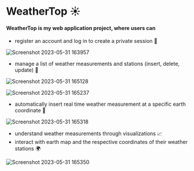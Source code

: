 # WeatherTop ☀️

#### WeatherTop is my web application project, where users can
* register an account and log in to create a private session 🔐

![Screenshot 2023-05-31 163957](https://github.com/andytan0051/weathertop/assets/102530483/ce936805-cb99-48bd-be05-73d1241f6abb)


* manage a list of weather measurements and stations (insert, delete, update) 📝

![Screenshot 2023-05-31 165128](https://github.com/andytan0051/weathertop/assets/102530483/de764078-5c46-4443-a328-e37b25efdc48)


![Screenshot 2023-05-31 165237](https://github.com/andytan0051/weathertop/assets/102530483/6f011935-2ad6-4b99-a551-b5a94ee85a1c)


* automatically insert real time weather measurement at a specific earth coordinate 🌈  

![Screenshot 2023-05-31 165318](https://github.com/andytan0051/weathertop/assets/102530483/d6d7c7c0-9919-4a8c-bb0d-3292d68ddf30)



* understand weather measurements through visualizations 📈
* interact with earth map and the respective coordinates of their weather stations 🌍


![Screenshot 2023-05-31 165350](https://github.com/andytan0051/weathertop/assets/102530483/1cebb9d9-9157-4d77-9ce0-bc4c28922a75)




